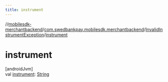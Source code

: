 ```yaml
---
title: instrument
---
```

//[mobilesdk-merchantbackend](../../../index.html)/[com.swedbankpay.mobilesdk.merchantbackend](../index.html)/[InvalidInstrumentException](index.html)/[instrument](instrument.html)



# instrument



[androidJvm]\
val [instrument](instrument.html): [String](https://kotlinlang.org/api/latest/jvm/stdlib/kotlin/-string/index.html)





